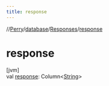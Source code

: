 ```yaml
---
title: response
---
```

//[Perry](../../../index.html)/[database](../index.html)/[Responses](index.html)/[response](response.html)



# response



[jvm]\
val [response](response.html): Column&lt;[String](https://kotlinlang.org/api/latest/jvm/stdlib/kotlin/-string/index.html)&gt;




